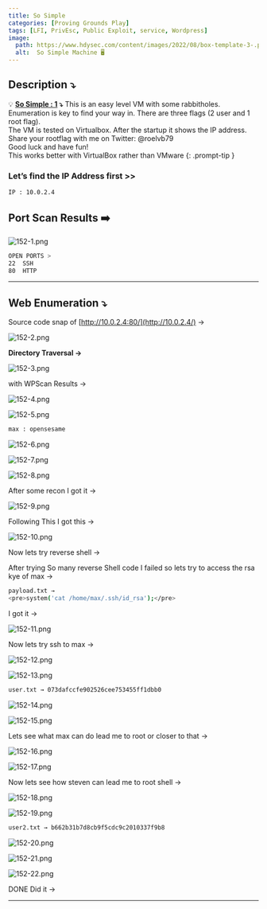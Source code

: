```yaml
---
title: So Simple
categories: [Proving Grounds Play]
tags: [LFI, PrivEsc, Public Exploit, service, Wordpress]
image:
  path: https://www.hdysec.com/content/images/2022/08/box-template-3-.png
  alt:  So Simple Machine 🖥️
---
```



## **Description ⤵️**

>
💡 **[So Simple : 1](https://vulnhub.com/entry/so-simple-1,515/) ⤵️**
This is an easy level VM with some rabbitholes. Enumeration is key to find your way in. There are three flags (2 user and 1 root flag).
<br>
The VM is tested on Virtualbox. After the startup it shows the IP address.
<br>
Share your rootflag with me on Twitter: @roelvb79
<br>
Good luck and have fun!
<br>
This works better with VirtualBox rather than VMware
{: .prompt-tip }

### Let’s find the IP Address first >>

```bash
IP : 10.0.2.4
```

## Port Scan Results ➡️

![152-1.png](/Vulnhub-Files/img/So-Simple/152-1.png)

```bash
OPEN PORTS >
22  SSH
80  HTTP
```

---

## Web Enumeration ⤵️

Source code snap of [http://10.0.2.4:80/](http://10.0.2.4/) → 

![152-2.png](/Vulnhub-Files/img/So-Simple/152-2.png)

**Directory Traversal →**

![152-3.png](/Vulnhub-Files/img/So-Simple/152-3.png)

with WPScan Results →

![152-4.png](/Vulnhub-Files/img/So-Simple/152-4.png)

![152-5.png](/Vulnhub-Files/img/So-Simple/152-5.png)

```bash
max : opensesame
```

![152-6.png](/Vulnhub-Files/img/So-Simple/152-6.png)

![152-7.png](/Vulnhub-Files/img/So-Simple/152-7.png)

![152-8.png](/Vulnhub-Files/img/So-Simple/152-8.png)

After some recon I got it →

![152-9.png](/Vulnhub-Files/img/So-Simple/152-9.png)

Following This I got this →

![152-10.png](/Vulnhub-Files/img/So-Simple/152-10.png)

Now lets try reverse shell →

After trying So many reverse Shell code I failed so lets try to access the rsa kye of max →

```bash
payload.txt → 
<pre>system('cat /home/max/.ssh/id_rsa');</pre>

```

I got it →

![152-11.png](/Vulnhub-Files/img/So-Simple/152-11.png)

Now lets try ssh to max →

![152-12.png](/Vulnhub-Files/img/So-Simple/152-12.png)

![152-13.png](/Vulnhub-Files/img/So-Simple/152-13.png)

```bash
user.txt → 073dafccfe902526cee753455ff1dbb0
```

![152-14.png](/Vulnhub-Files/img/So-Simple/152-14.png)

![152-15.png](/Vulnhub-Files/img/So-Simple/152-15.png)

Lets see what max can do lead me to root or closer to that →

![152-16.png](/Vulnhub-Files/img/So-Simple/152-16.png)

![152-17.png](/Vulnhub-Files/img/So-Simple/152-17.png)

Now lets see how steven can lead me to root shell →

![152-18.png](/Vulnhub-Files/img/So-Simple/152-18.png)

![152-19.png](/Vulnhub-Files/img/So-Simple/152-19.png)

```bash
user2.txt → b662b31b7d8cb9f5cdc9c2010337f9b8
```

![152-20.png](/Vulnhub-Files/img/So-Simple/152-20.png)

![152-21.png](/Vulnhub-Files/img/So-Simple/152-21.png)

![152-22.png](/Vulnhub-Files/img/So-Simple/152-22.png)

DONE Did it →

---